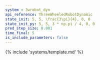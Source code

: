 ```yaml
---
system : 3wrobot_dyn
api_reference: ThreeWheeledRobotDynamic
state_init: 5, 5, \frac{3\pi}{4}, 0, 0
state_init_py: 5, 5, 3 * np.pi / 4, 0, 0
pred_step_size: 0.001
time_final: 5
is_include_parameters: false
---
```


{% include 'systems/template.md' %}